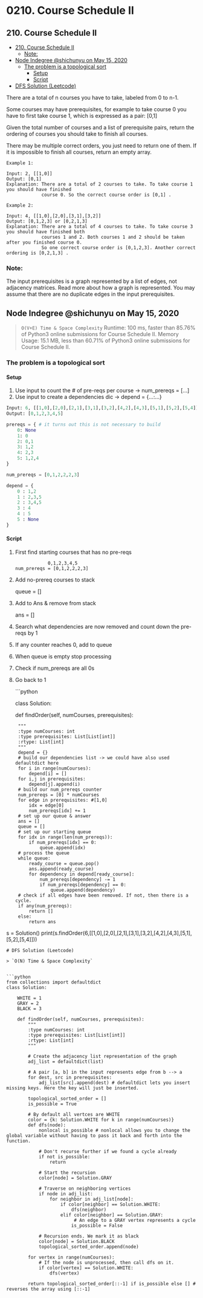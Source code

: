 # 0210. Course Schedule II

## 210. Course Schedule II

* [210. Course Schedule II](0210.-course-schedule-ii.md#210-course-schedule-ii)
  * [Note:](0210.-course-schedule-ii.md#note)
* [Node Indegree @shichunyu on May 15, 2020](0210.-course-schedule-ii.md#node-indegree-shichunyu-on-may-15-2020)
  * [The problem is a topological sort](0210.-course-schedule-ii.md#the-problem-is-a-topological-sort)
    * [Setup](0210.-course-schedule-ii.md#setup)
    * [Script](0210.-course-schedule-ii.md#script)
* [DFS Solution \(Leetcode\)](0210.-course-schedule-ii.md#dfs-solution-leetcode)

There are a total of n courses you have to take, labeled from 0 to n-1.

Some courses may have prerequisites, for example to take course 0 you have to first take course 1, which is expressed as a pair: \[0,1\]

Given the total number of courses and a list of prerequisite pairs, return the ordering of courses you should take to finish all courses.

There may be multiple correct orders, you just need to return one of them. If it is impossible to finish all courses, return an empty array.

```text
Example 1:

Input: 2, [[1,0]] 
Output: [0,1]
Explanation: There are a total of 2 courses to take. To take course 1 you should have finished   
             course 0. So the correct course order is [0,1] .
```

```text
Example 2:

Input: 4, [[1,0],[2,0],[3,1],[3,2]]
Output: [0,1,2,3] or [0,2,1,3]
Explanation: There are a total of 4 courses to take. To take course 3 you should have finished both     
             courses 1 and 2. Both courses 1 and 2 should be taken after you finished course 0. 
             So one correct course order is [0,1,2,3]. Another correct ordering is [0,2,1,3] .
```

### Note:

The input prerequisites is a graph represented by a list of edges, not adjacency matrices. Read more about how a graph is represented. You may assume that there are no duplicate edges in the input prerequisites.

## Node Indegree @shichunyu on May 15, 2020

> `O(V+E) Time & Space Complexity` Runtime: 100 ms, faster than 85.76% of Python3 online submissions for Course Schedule II. Memory Usage: 15.1 MB, less than 60.71% of Python3 online submissions for Course Schedule II.

### The problem is a topological sort

#### Setup

1. Use input to count the \# of pre-reqs per course -&gt; num\_prereqs = \[...\]
2. Use input to create a dependencies dic -&gt; depend = {...:...}

```python
Input: 6, [[1,0],[2,0],[2,1],[3,1],[3,2],[4,2],[4,3],[5,1],[5,2],[5,4]]
Output: [0,1,2,3,4,5]

prereqs = { # it turns out this is not necessary to build
    0: None
    1: 0
    2: 0,1
    3: 1,2
    4: 2,3
    5: 1,2,4
}

num_prereqs = [0,1,2,2,2,3]

depend = {
    0 : 1,2
    1 : 2,3,5
    2 : 3,4,5
    3 : 4
    4 : 5
    5 : None 
}
```

#### Script

1. First find starting courses that has no pre-reqs

   ```text
               0,1,2,3,4,5
   num_prereqs = [0,1,2,2,2,3]
   ```

2. Add no-prereq courses to stack

   queue = \[\]

3. Add to Ans & remove from stack

   ans = \[\]

4. Search what dependencies are now removed and count down the pre-reqs by 1
5. If any counter reaches 0, add to queue
6. When queue is empty stop processing
7. Check if num\_prereqs are all 0s
8. Go back to 1

   \`\`\`python

   class Solution:

    def findOrder\(self, numCourses, prerequisites\):

   ```text
    """
    :type numCourses: int
    :type prerequisites: List[List[int]]
    :rtype: List[int]
    """
    depend = {}
    # build our dependencies list -> we could have also used defaultdict here
    for i in range(numCourses):
        depend[i] = []
    for i,j in prerequisites:
        depend[j].append(i)
    # build our num_prereqs counter
    num_prereqs = [0] * numCourses
    for edge in prerequisites: #[1,0]
        idx = edge[0]
        num_prereqs[idx] += 1
    # set up our queue & answer
    ans = []
    queue = []
    # set up our starting queue
    for idx in range(len(num_prereqs)):
        if num_prereqs[idx] == 0:
            queue.append(idx)
    # process the queue
    while queue:
        ready_course = queue.pop()
        ans.append(ready_course)
        for dependency in depend[ready_course]:
            num_prereqs[dependency] -= 1
            if num_prereqs[dependency] == 0:
                queue.append(dependency)
    # check if all edges have been removed. If not, then there is a cycle.
    if any(num_prereqs):
        return []
    else:
        return ans
   ```

s = Solution\(\) print\(s.findOrder\(6,\[\[1,0\],\[2,0\],\[2,1\],\[3,1\],\[3,2\],\[4,2\],\[4,3\],\[5,1\],\[5,2\],\[5,4\]\]\)\)

```text
# DFS Solution (Leetcode)

> `O(N) Time & Space Complexity`


```python
from collections import defaultdict
class Solution:

    WHITE = 1
    GRAY = 2
    BLACK = 3

    def findOrder(self, numCourses, prerequisites):
        """
        :type numCourses: int
        :type prerequisites: List[List[int]]
        :rtype: List[int]
        """

        # Create the adjacency list representation of the graph
        adj_list = defaultdict(list) 

        # A pair [a, b] in the input represents edge from b --> a
        for dest, src in prerequisites:
            adj_list[src].append(dest) # defaultdict lets you insert missing keys. Here the key will just be inserted. 

        topological_sorted_order = []
        is_possible = True

        # By default all vertces are WHITE
        color = {k: Solution.WHITE for k in range(numCourses)}
        def dfs(node):
            nonlocal is_possible # nonlocal allows you to change the global variable without having to pass it back and forth into the function.

            # Don't recurse further if we found a cycle already
            if not is_possible:
                return

            # Start the recursion
            color[node] = Solution.GRAY

            # Traverse on neighboring vertices
            if node in adj_list:
                for neighbor in adj_list[node]:
                    if color[neighbor] == Solution.WHITE:
                        dfs(neighbor)
                    elif color[neighbor] == Solution.GRAY:
                         # An edge to a GRAY vertex represents a cycle
                        is_possible = False

            # Recursion ends. We mark it as black
            color[node] = Solution.BLACK
            topological_sorted_order.append(node)

        for vertex in range(numCourses):
            # If the node is unprocessed, then call dfs on it.
            if color[vertex] == Solution.WHITE:
                dfs(vertex)

        return topological_sorted_order[::-1] if is_possible else [] # reverses the array using [::-1]
```

